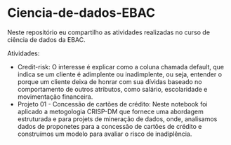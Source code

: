 # Ciencia-de-dados-EBAC

Neste repositório eu compartilho as atividades realizadas no curso de ciência de dados da EBAC.

Atividades:
-  Credit-risk: O interesse é explicar como a coluna chamada default, que indica se um cliente é adimplente ou inadimplente, ou seja, entender o porque um cliente deixa de honrar com sua dívidas baseado no comportamento de outros atributos, como salário, escolaridade e movimentação financeira.
-  Projeto 01 - Concessão de cartões de crédito: Neste notebook foi aplicado a metogologia CRISP-DM que fornece uma abordagem estruturada e para projets de mineração de dados, onde, analisamos dados de proponetes para a concessão de cartões de crédito e construímos um modelo para avaliar o risco de inadiplência. 
